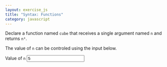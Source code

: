 ```yaml
---
layout: exercise_js
title: "Syntax: Functions"
category: javascript
---
```


Declare a function named `cube` that receives a single argument named `n` and returns `n³`.

The value of `n` can be controled using the input below.

<div class="form-group">
    <label for="i">Value of <code>n</code></label>
    <input class="form-control" type="number" id="i" value="5">
</div>

<script>
    var i = document.getElementById('i');
    var preparator = 'var n = parseInt(i.value);'

    function evaluator() {
      if (typeof cube == 'undefined') {
        return 'You did not declare a function named <code>cube</code>.';
      } else if (typeof cube != 'function') {
        return 'You declared <code>cube</code>, but it is not a function.'
      } else {
        var r = cube(n);
        var n3 = n*n*n;

        if (r != n3) {
          return (
            '<code>cube(' + n + ') was expected to return <code>' + n3 + '</code>, ' +
            'but it returned <code>' + r + '</code>!'
          )
        }
      }
    };
</script>
